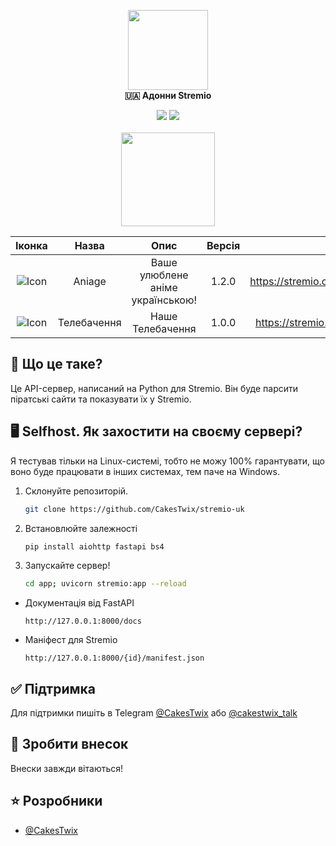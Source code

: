 <p align="center">
	<!-- Title -->
	<img src="assets/stremio-logo.png" width="128"/><br>
	<b>🇺🇦 Адонни Stremio</b>
</p>
<p align="center">
<img src="https://img.shields.io/github/languages/code-size/CakesTwix/cloudstream-extensions-uk?style=for-the-badge"/>
<img src="https://img.shields.io/badge/Made_with-Python-099FF0?style=for-the-badge&logo=python"/><br><br>
<a href="https://www.buymeacoffee.com/cakestwix"><img width="150" src="https://img.buymeacoffee.com/button-api/?text=Buy me a tea&emoji=🍵&slug=cakestwix&button_colour=FF5F5F&font_colour=ffffff&font_family=Poppins&outline_colour=000000&coffee_colour=FFDD00" /></a>
</p>

|                                Іконка                               |  Назва |                Опис                | Версія |                      Маніфест                      |
|:-------------------------------------------------------------------:|:------:|:----------------------------------:|:------:|:--------------------------------------------------:|
| ![Icon](https://www.google.com/s2/favicons?domain=aniage.net&sz=32) | Aniage | Ваше улюблене аніме   українською! |  1.2.0 | https://stremio.cakestwix.com/aniage/manifest.json |
| ![Icon](https://www.google.com/s2/favicons?domain=kartina.tv&sz=32) | Телебачення | Наше Телебачення |  1.0.0 | https://stremio.cakestwix.com/tvua/manifest.json |

<!-- Brief information about the extension -->
## 📖 Що це таке?
Це API-сервер, написаний на Python для Stremio. Він буде парсити піратські сайти та показувати їх у Stremio.

## 🖥 Selfhost. Як захостити на своєму сервері?
Я тестував тільки на Linux-системі, тобто не можу 100% гарантувати, що воно буде працювати в інших системах, тем паче на Windows.

1. Склонуйте репозиторій.
	```bash
	git clone https://github.com/CakesTwix/stremio-uk
	```

2. Встановлюйте залежності
	```bash
	pip install aiohttp fastapi bs4
	```

3. Запускайте сервер!
	```bash
	cd app; uvicorn stremio:app --reload
	```
- Документація від FastAPI
	```
	http://127.0.0.1:8000/docs
	```
- Маніфест для Stremio
	```
	http://127.0.0.1:8000/{id}/manifest.json
	```

<!-- Support -->
## ✅ Підтримка
Для підтримки пишіть в Telegram [@CakesTwix](https://t.me/CakesTwix) або [@cakestwix_talk](https://t.me/cakestwix_talk)

<!-- Contributing -->
## 💖 Зробити внесок
Внески завжди вітаються!

<!-- Developers -->
## ⭐️ Розробники
- [@CakesTwix](https://www.github.com/CakesTwix)
